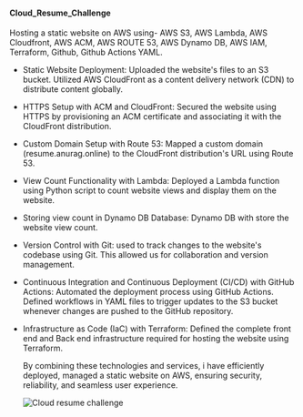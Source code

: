    #### Cloud_Resume_Challenge


Hosting a static website on AWS using-
AWS S3, AWS Lambda, AWS Cloudfront, AWS ACM, AWS ROUTE 53, AWS Dynamo DB, AWS IAM, Terraform, Github, Github Actions YAML.



* Static Website Deployment: Uploaded the website's files to an S3 bucket. Utilized AWS CloudFront as a content delivery network (CDN) to distribute content globally.

* HTTPS Setup with ACM and CloudFront: Secured the website using HTTPS by provisioning an ACM certificate and associating it with the CloudFront distribution.

* Custom Domain Setup with Route 53: Mapped a custom domain (resume.anurag.online) to the CloudFront distribution's URL using Route 53.

* View Count Functionality with Lambda: Deployed a Lambda function using Python script to count website views and display them on the website.

* Storing view count in Dynamo DB Database: Dynamo DB with store the website view count.

* Version Control with Git: used to track changes to the website's codebase using Git. This allowed us for collaboration and version management.

* Continuous Integration and Continuous Deployment (CI/CD) with GitHub Actions: Automated the deployment process using GitHub Actions. Defined workflows in YAML files to trigger updates to 
  the S3 bucket whenever changes are pushed to the GitHub repository.

* Infrastructure as Code (IaC) with Terraform: Defined the complete front end and Back end infrastructure required for hosting the website using Terraform.



   By combining these technologies and services, i have efficiently deployed, managed a static website on AWS, ensuring security, reliability, and seamless user experience.

   ![Cloud resume challenge](https://github.com/anuragsharma140897/cloud-resume-challenge/assets/51899001/b16bbecc-3dca-4968-96e7-cf5b7c2d814d)














